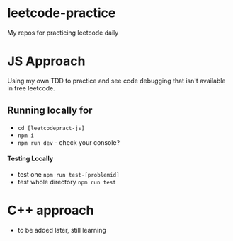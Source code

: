 # leetcode-practice

My repos for practicing leetcode daily






# JS Approach

Using my own TDD to practice and see code debugging that isn't available in free leetcode.

## Running locally for

- `cd [leetcodepract-js]`
- `npm i`
- `npm run dev` - check your console?

#### Testing Locally

- test one `npm run test-[problemid]`
- test whole directory `npm run test`


# C++ approach 
- to be added later, still learning